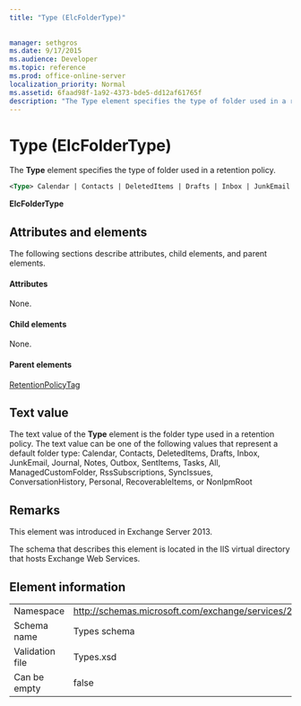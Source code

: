 ```yaml
---
title: "Type (ElcFolderType)"
 
 
manager: sethgros
ms.date: 9/17/2015
ms.audience: Developer
ms.topic: reference
ms.prod: office-online-server
localization_priority: Normal
ms.assetid: 6faad98f-1a92-4373-bde5-dd12af61765f
description: "The Type element specifies the type of folder used in a retention policy."
---
```


# Type (ElcFolderType)

The **Type** element specifies the type of folder used in a retention policy. 
  
```XML
<Type> Calendar | Contacts | DeletedItems | Drafts | Inbox | JunkEmail | Journal | Notes | Outbox | SentItems | Tasks | All | ManagedCustomFolder | RssSubscriptions | SyncIssues | ConversationHistory | Personal | RecoverableItems | NonIpmRoot <Type>
```

 **ElcFolderType**
## Attributes and elements

The following sections describe attributes, child elements, and parent elements.
  
#### Attributes

None.
  
#### Child elements

None.
  
#### Parent elements

[RetentionPolicyTag](retentionpolicytag.md)
  
## Text value

The text value of the **Type** element is the folder type used in a retention policy. The text value can be one of the following values that represent a default folder type: Calendar, Contacts, DeletedItems, Drafts, Inbox, JunkEmail, Journal, Notes, Outbox, SentItems, Tasks, All, ManagedCustomFolder, RssSubscriptions, SyncIssues, ConversationHistory, Personal, RecoverableItems, or NonIpmRoot 
  
## Remarks

This element was introduced in Exchange Server 2013.
  
The schema that describes this element is located in the IIS virtual directory that hosts Exchange Web Services.
  
## Element information

|||
|:-----|:-----|
|Namespace  <br/> |http://schemas.microsoft.com/exchange/services/2006/types  <br/> |
|Schema name  <br/> |Types schema  <br/> |
|Validation file  <br/> |Types.xsd  <br/> |
|Can be empty  <br/> |false  <br/> |
   

